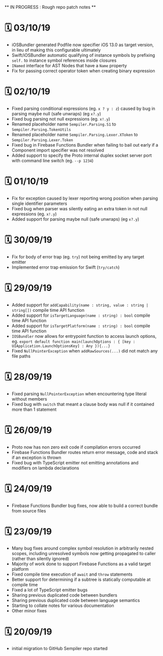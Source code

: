 ** IN PROGRESS : Rough repo patch notes **

# 🗓 03/10/19
- iOSBundler generated Podfile now specifier iOS 13.0 as target version, in lieu of making this configurable ultimately
- Swift/iOSBundler automatic qualifying of instance symbols by prefixing `self.` to instance symbol references inside closures
- `INamed` interface for AST Nodes that have a `Name` property
- Fix for passing correct operator token when creating binary expression

# 🗓 02/10/19
- Fixed parsing conditional expressions (eg. `x ? y : z`) caused by bug in parsing maybe null (safe unwraps) (eg `x?.y`)
- Fixed bug parsing not null expressions (eg. `x!.y`)
- Renamed placeholder name `Sempiler.Parsing.S1` to `Sempiler.Parsing.TokenUtils`
- Renamed placeholder name `Sempiler.Parsing.Lexer.XToken` to `Sempiler.Parsing.Lexer.Token`
- Fixed bug in Firebase Functions Bundler when failing to bail out early if a Component import specifier was not resolved
- Added support to specify the Proto internal duplex socket server port with command line switch (eg. `--p 1234`)

# 🗓 01/10/19
- Fix for exception caused by lexer reporting wrong position when parsing single identifier parameters
- Fixed bug when parser was silently eating an extra token in not null expressions (eg. `x!.y`)
- Added support for parsing maybe null (safe unwraps) (eg `x?.y`)

# 🗓 30/09/19
- Fix for body of error trap (eg. `try`) not being emitted by any target emitter
- Implemented error trap emission for Swift (`try/catch`)

# 🗓 29/09/19
- Added support for `addCapability(name : string, value : string | string[])` compile time API function
- Added support for `isTargetLanguage(name : string) : bool` compile time API function
- Added support for `isTargetPlatform(name : string) : bool` compile time API function
- `IOSBundler` now allows for entrypoint function to access launch options, eg. `export default function main(launchOptions : { [key : UIApplication.LaunchOptionsKey] : Any }){...}`
- Fixed `NullPointerException` when `addRawSources(...)` did not match any file paths

# 🗓 28/09/19
- Fixed parsing `NullPointerException` when encountering type literal without members
- Fixed bug with `switch` that meant a clause body was null if it contained more than 1 statement

# 🗓 26/09/19
- Proto now has non zero exit code if compilation errors occurred
- Firebase Functions Bundler routes return error message, code and stack if an exception is thrown
- Fixed bug with TypeScript emitter not emitting annotations and modifiers on lambda declarations

# 🗓 24/09/19
- Firebase Functions Bundler bug fixes, now able to build a correct bundle from source files

# 🗓 23/09/19
- Many bug fixes around complex symbol resolution in arbitrarily nested scopes, including unresolved symbols now getting propagated to caller (rather than silently ignored)
- Majority of work done to support Firebase Functions as a valid target platform
- Fixed compile time execution of `await` and `throw` statements
- Better support for determining if a subtree is statically computable at compile time
- Fixed a lot of TypeScript emitter bugs
- Sharing previous duplicated code between bundlers
- Sharing previous duplicated code between language semantics
- Starting to collate notes for various documentation
- Other minor fixes

# 🗓 20/09/19
- initial migration to GitHub Sempiler repo started